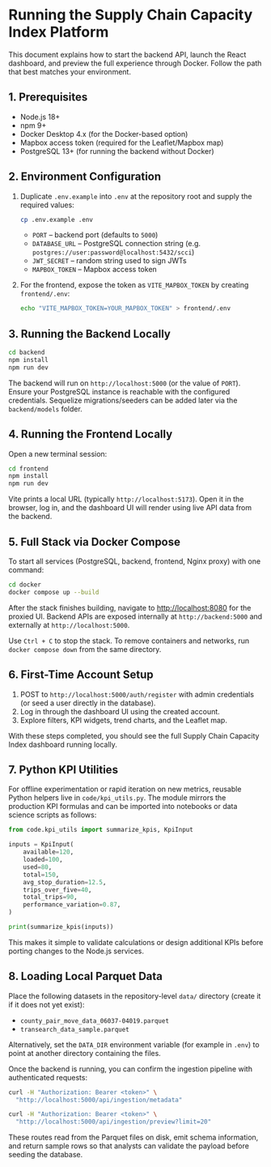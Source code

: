 # Running the Supply Chain Capacity Index Platform

This document explains how to start the backend API, launch the React dashboard, and preview the full experience through Docker. Follow the path that best matches your environment.

## 1. Prerequisites

- Node.js 18+
- npm 9+
- Docker Desktop 4.x (for the Docker-based option)
- Mapbox access token (required for the Leaflet/Mapbox map)
- PostgreSQL 13+ (for running the backend without Docker)

## 2. Environment Configuration

1. Duplicate `.env.example` into `.env` at the repository root and supply the required values:
   ```bash
   cp .env.example .env
   ```
   - `PORT` – backend port (defaults to `5000`)
   - `DATABASE_URL` – PostgreSQL connection string (e.g. `postgres://user:password@localhost:5432/scci`)
   - `JWT_SECRET` – random string used to sign JWTs
   - `MAPBOX_TOKEN` – Mapbox access token

2. For the frontend, expose the token as `VITE_MAPBOX_TOKEN` by creating `frontend/.env`:
   ```bash
   echo "VITE_MAPBOX_TOKEN=YOUR_MAPBOX_TOKEN" > frontend/.env
   ```

## 3. Running the Backend Locally

```bash
cd backend
npm install
npm run dev
```

The backend will run on `http://localhost:5000` (or the value of `PORT`). Ensure your PostgreSQL instance is reachable with the configured credentials. Sequelize migrations/seeders can be added later via the `backend/models` folder.

## 4. Running the Frontend Locally

Open a new terminal session:

```bash
cd frontend
npm install
npm run dev
```

Vite prints a local URL (typically `http://localhost:5173`). Open it in the browser, log in, and the dashboard UI will render using live API data from the backend.

## 5. Full Stack via Docker Compose

To start all services (PostgreSQL, backend, frontend, Nginx proxy) with one command:

```bash
cd docker
docker compose up --build
```

After the stack finishes building, navigate to [http://localhost:8080](http://localhost:8080) for the proxied UI. Backend APIs are exposed internally at `http://backend:5000` and externally at `http://localhost:5000`.

Use `Ctrl + C` to stop the stack. To remove containers and networks, run `docker compose down` from the same directory.

## 6. First-Time Account Setup

1. POST to `http://localhost:5000/auth/register` with admin credentials (or seed a user directly in the database).
2. Log in through the dashboard UI using the created account.
3. Explore filters, KPI widgets, trend charts, and the Leaflet map.

With these steps completed, you should see the full Supply Chain Capacity Index dashboard running locally.

## 7. Python KPI Utilities

For offline experimentation or rapid iteration on new metrics, reusable Python helpers live in
`code/kpi_utils.py`. The module mirrors the production KPI formulas and can be imported into
notebooks or data science scripts as follows:

```python
from code.kpi_utils import summarize_kpis, KpiInput

inputs = KpiInput(
    available=120,
    loaded=100,
    used=80,
    total=150,
    avg_stop_duration=12.5,
    trips_over_five=40,
    total_trips=90,
    performance_variation=0.87,
)

print(summarize_kpis(inputs))
```

This makes it simple to validate calculations or design additional KPIs before porting changes to the Node.js services.

## 8. Loading Local Parquet Data

Place the following datasets in the repository-level `data/` directory (create it if it does not yet exist):

- `county_pair_move_data_06037-04019.parquet`
- `transearch_data_sample.parquet`

Alternatively, set the `DATA_DIR` environment variable (for example in `.env`) to point at another directory containing the files.

Once the backend is running, you can confirm the ingestion pipeline with authenticated requests:

```bash
curl -H "Authorization: Bearer <token>" \
  "http://localhost:5000/api/ingestion/metadata"

curl -H "Authorization: Bearer <token>" \
  "http://localhost:5000/api/ingestion/preview?limit=20"
```

These routes read from the Parquet files on disk, emit schema information, and return sample rows so that analysts can validate the payload before seeding the database.
